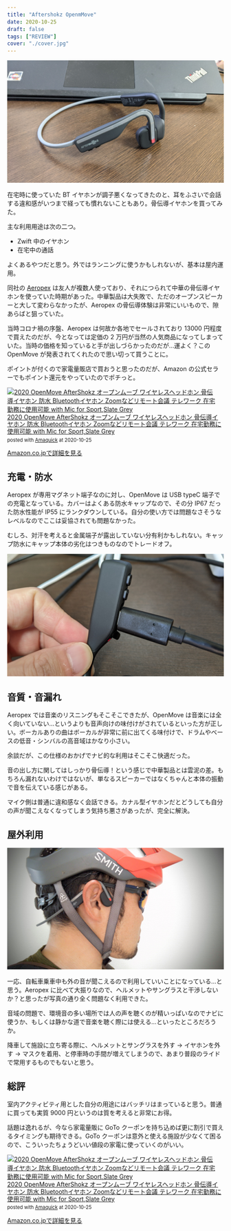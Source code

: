 ```yaml
---
title: "Aftershokz OpenmMove"
date: 2020-10-25
draft: false
tags: ["REVIEW"]
cover: "./cover.jpg"
---
```


![eye catch](cover.jpg)

在宅時に使っていた BT イヤホンが調子悪くなってきたのと、耳をふさいで会話する違和感がいつまで経っても慣れないこともあり。骨伝導イヤホンを買ってみた。

主な利用用途は次の二つ。

- Zwift 中のイヤホン
- 在宅中の通話

よくあるやつだと思う。外ではランニングに使うかもしれないが、基本は屋内運用。

同社の [Aeropex](https://amzn.to/37BzKGN) は友人が複数人使っており、それにつられて中華の骨伝導イヤホンを使っていた時期があった。中華製品は大失敗で、ただのオープンスピーカーと大して変わらなかったが、Aeropex の骨伝導体験は非常にいいもので、隙あらばと狙っていた。

当時コロナ禍の序盤、Aeropex は何故か各地でセールされており 13000 円程度で買えたのだが、今となっては定価の 2 万円が当然の人気商品になってしまっていた。当時の価格を知っていると手が出しづらかったのだが…運よく？この OpenMove が発表されてくれたので思い切って買うことに。

ポイントが付くので家電量販店で買おうと思ったのだが、Amazon の公式セラーでもポイント還元をやっていたのでポチっと。

<div class="amachazl-box" style="margin-bottom:0px;"><div class="amachazl-image" style="float:left;margin:0px 12px 1px 0px;"><a href="https://www.amazon.co.jp/dp/B08CKGR7NN/?tag=gensobunya-22" name="amazonlink" rel="nofollow" target="_blank"><img src="https://m.media-amazon.com/images/I/317OOV7v3mL._SL200_.jpg" alt="2020 OpenMove AfterShokz オープンムーブ ワイヤレスヘッドホン 骨伝導イヤホン 防水 Bluetoothイヤホン Zoomなどリモート会議 テレワーク 在宅勤務に使用可能 with Mic for Sport,Slate Grey" style="border: none;" /></a></div><div class="amachazl-info" style="line-height:120%; margin-bottom: 10px"><div class="amachazl-name" style="margin-bottom:10px;line-height:120%"><a href="https://www.amazon.co.jp/dp/B08CKGR7NN/?tag=gensobunya-22" name="amachazllink" rel="nofollow" target="_blank">2020 OpenMove AfterShokz オープンムーブ ワイヤレスヘッドホン 骨伝導イヤホン 防水 Bluetoothイヤホン Zoomなどリモート会議 テレワーク 在宅勤務に使用可能 with Mic for Sport,Slate Grey</a><div class="amachazl-powered-date" style="font-size:80%;margin-top:5px;line-height:120%">posted with <a href="https://creazy.net/amazon_quick_affiliate/" title="2020 OpenMove AfterShokz オープンムーブ ワイヤレスヘッドホン 骨伝導イヤホン 防水 Bluetoothイヤホン Zoomなどリモート会議 テレワーク 在宅勤務に使用可能 with Mic for Sport,Slate Grey" rel="nofollow" target="_blank">Amaquick</a> at 2020-10-25</div></div><div class="amachazl-sub-info" style="float: left;"><div class="amachazl-link" style="margin-top: 5px"><a href="https://www.amazon.co.jp/dp/B08CKGR7NN/?tag=gensobunya-22" name="amachazllink" rel="nofollow" target="_blank">Amazon.co.jpで詳細を見る</a></div></div></div><div class="amachazl-footer" style="clear: left"></div></div>

## 充電・防水

Aeropex が専用マグネット端子なのに対し、OpenMove は USB typeC 端子での充電となっている。カバーはよくある防水キャップなので、その分 IP67 だった防水性能が IP55 にランクダウンしている。自分の使い方では問題なさそうなレベルなのでここは妥協されても問題なかった。

むしろ、対汗を考えると金属端子が露出していない分有利かもしれない。キャップ防水にキャップ本体の劣化はつきものなのでトレードオフ。

![USB typeCで充電できる](usbc.jpg)

## 音質・音漏れ

Aeropex では音楽のリスニングもそこそこできたが、OpenMove は音楽には全く向いていない…というよりも音声向けの味付けがされているといった方が正しい。ボーカルありの曲はボーカルが非常に前に出てくる味付けで、ドラムやベースの低音・シンバルの高音域はかなり小さい。

余談だが、この仕様のおかげでナビ的な利用はそこそこ快適だった。

音の出し方に関してはしっかり骨伝導！という感じで中華製品とは雲泥の差。もちろん漏れないわけではないが、単なるスピーカーではなくちゃんと本体の振動で音を伝えている感じがある。

マイク側は普通に違和感なく会話できる。カナル型イヤホンだとどうしても自分の声が聞こえなくなってしまう気持ち悪さがあったが、完全に解決。

## 屋外利用

![ヘルメット・サングラスと共用可能](fit.jpg)

一応、自転車乗車中も外の音が聞こえるので利用していいことになっている…と思う。Aeropex に比べて大振りなので、ヘルメットやサングラスと干渉しないか？と思ったが写真の通り全く問題なく利用できた。

音域の問題で、環境音の多い場所では人の声を聴くのが精いっぱいなのでナビに使うか、もしくは静かな道で音楽を聴く際には使える…といったところだろうか。

降車して施設に立ち寄る際に、ヘルメットとサングラスを外す → イヤホンを外す → マスクを着用、と停車時の手間が増えてしまうので、あまり普段のライドで常用するものでもないと思う。

## 総評

室内アクティビティ用とした自分の用途にはバッチリはまっていると思う。普通に買っても実質 9000 円というのは質を考えると非常にお得。

話題は逸れるが、今なら家電量販に GoTo クーポンを持ち込めば更に割引で買えるタイミングも期待できる。GoTo クーポンは意外と使える施設が少なくて困るので、こういったちょうどいい値段の家電に使っていくのがいい。

<div class="amachazl-box" style="margin-bottom:0px;"><div class="amachazl-image" style="float:left;margin:0px 12px 1px 0px;"><a href="https://www.amazon.co.jp/dp/B08CKGR7NN/?tag=gensobunya-22" name="amazonlink" rel="nofollow" target="_blank"><img src="https://m.media-amazon.com/images/I/317OOV7v3mL._SL200_.jpg" alt="2020 OpenMove AfterShokz オープンムーブ ワイヤレスヘッドホン 骨伝導イヤホン 防水 Bluetoothイヤホン Zoomなどリモート会議 テレワーク 在宅勤務に使用可能 with Mic for Sport,Slate Grey" style="border: none;" /></a></div><div class="amachazl-info" style="line-height:120%; margin-bottom: 10px"><div class="amachazl-name" style="margin-bottom:10px;line-height:120%"><a href="https://www.amazon.co.jp/dp/B08CKGR7NN/?tag=gensobunya-22" name="amachazllink" rel="nofollow" target="_blank">2020 OpenMove AfterShokz オープンムーブ ワイヤレスヘッドホン 骨伝導イヤホン 防水 Bluetoothイヤホン Zoomなどリモート会議 テレワーク 在宅勤務に使用可能 with Mic for Sport,Slate Grey</a><div class="amachazl-powered-date" style="font-size:80%;margin-top:5px;line-height:120%">posted with <a href="https://creazy.net/amazon_quick_affiliate/" title="2020 OpenMove AfterShokz オープンムーブ ワイヤレスヘッドホン 骨伝導イヤホン 防水 Bluetoothイヤホン Zoomなどリモート会議 テレワーク 在宅勤務に使用可能 with Mic for Sport,Slate Grey" rel="nofollow" target="_blank">Amaquick</a> at 2020-10-25</div></div><div class="amachazl-sub-info" style="float: left;"><div class="amachazl-link" style="margin-top: 5px"><a href="https://www.amazon.co.jp/dp/B08CKGR7NN/?tag=gensobunya-22" name="amachazllink" rel="nofollow" target="_blank">Amazon.co.jpで詳細を見る</a></div></div></div><div class="amachazl-footer" style="clear: left"></div></div>
